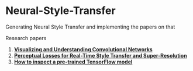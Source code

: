 # Neural-Style-Transfer
Generating Neural Style Transfer and implementing the papers on that

Research papers

1. **[Visualizing and Understanding Convolutional Networks](https://arxiv.org/pdf/1311.2901.pdf)**
2. **[Perceptual Losses for Real-Time Style Transfer and Super-Resolution](https://cs.stanford.edu/people/jcjohns/papers/eccv16/JohnsonECCV16.pdf)**
3. **[How to inspect a pre-trained TensorFlow model](https://medium.com/@daj/how-to-inspect-a-pre-trained-tensorflow-model-5fd2ee79ced0)**
